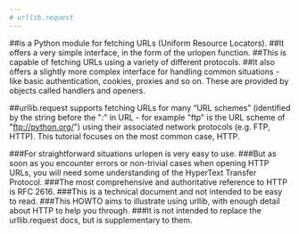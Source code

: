 ```yaml
---
# urllib.request 
---
```

##is a Python module for fetching URLs (Uniform Resource Locators).
##It offers a very simple interface, in the form of the urlopen function.
##This is capable of fetching URLs using a variety of different protocols.
##It also offers a slightly more complex interface for handling common situations - like basic authentication, cookies, proxies and so on. These are provided by objects called handlers and openers.

##urllib.request supports fetching URLs for many “URL schemes” (identified by the string before the ":" in URL - for example "ftp" is the URL scheme of "ftp://python.org/") using their associated network protocols (e.g. FTP, HTTP). This tutorial focuses on the most common case, HTTP.

###For straightforward situations urlopen is very easy to use. 
###But as soon as you encounter errors or non-trivial cases when opening HTTP URLs, you will need some understanding of the HyperText Transfer Protocol.
###The most comprehensive and authoritative reference to HTTP is RFC 2616.
###This is a technical document and not intended to be easy to read. 
###This HOWTO aims to illustrate using urllib, with enough detail about HTTP to help you through.
###It is not intended to replace the urllib.request docs, but is supplementary to them.
